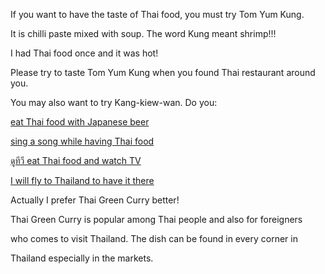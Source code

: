 If you want to have the taste of Thai food, you must try Tom Yum Kung.

It is chilli paste mixed with soup. The word Kung meant shrimp!!!

I had Thai food once and it was hot!

Please try to taste Tom Yum Kung when you found Thai restaurant around you.

You may also want to try Kang-kiew-wan.
Do you:

[eat Thai food with Japanese beer](../../japanese/beer/beer.md)

[sing a song while having Thai food](../../english/sing-song/sing.md)

[ดูทีวี eat Thai food and watch TV](https://www.youtube.com)

[I will fly to Thailand to have it there](../travel.md)

Actually I prefer Thai Green Curry better!

Thai Green Curry is popular among Thai people and also for foreigners

who comes to visit Thailand. The dish can be found in every corner in

Thailand especially in the markets.
